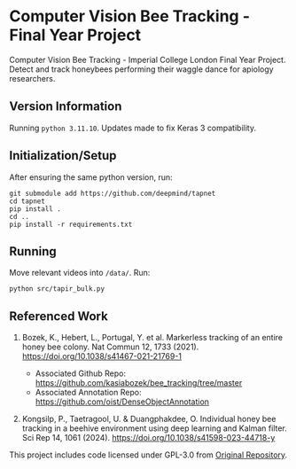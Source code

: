 # Computer Vision Bee Tracking - Final Year Project
Computer Vision Bee Tracking - Imperial College London Final Year Project. Detect and track honeybees performing their waggle dance for apiology researchers. 

## Version Information
Running `python 3.11.10`. Updates made to fix Keras 3 compatibility.

## Initialization/Setup
After ensuring the same python version, run:
```
git submodule add https://github.com/deepmind/tapnet
cd tapnet
pip install .
cd ..
pip install -r requirements.txt
```

## Running
Move relevant videos into `/data/`. Run:
```
python src/tapir_bulk.py
```

## Referenced Work
1. Bozek, K., Hebert, L., Portugal, Y. et al. Markerless tracking of an entire honey bee colony. Nat Commun 12, 1733 (2021). https://doi.org/10.1038/s41467-021-21769-1
    
    - Associated Github Repo: https://github.com/kasiabozek/bee_tracking/tree/master
    - Associated Annotation Repo: https://github.com/oist/DenseObjectAnnotation


2. Kongsilp, P., Taetragool, U. & Duangphakdee, O. Individual honey bee tracking in a beehive environment using deep learning and Kalman filter. Sci Rep 14, 1061 (2024). https://doi.org/10.1038/s41598-023-44718-y


This project includes code licensed under GPL-3.0 from [Original Repository](https://github.com/username/repository).
